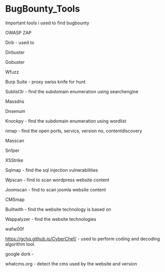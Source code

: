 # BugBounty_Tools
Important tools i used to find bugbounty


OWASP ZAP

Dirb  - used to 

Dirbuster

Gobuster

Wfuzz

Burp Suite - proxy swiss knife for hunt 

Sublist3r - find the subdomain enumeration using searchengine

Massdns

Dnsenum

Knockpy - find the subdomain enumeration using wordlist 

nmap - find the open ports, servics, version no, contentdiscovery 

Masscan

Sn1per

XSStrike

Sqlmap - find the sql injection vulnerabilities 

Wpscan - find to scan wordpress website content

Joomscan - find to scan joomla website content

CMSmap 

Builtwith  - find the website technology is based on 

Wappalyzer - find the website technologies 

wafw00f

https://gchq.github.io/CyberChef/  - used to perform coding and decoding algorithm tool. 

google dork - 

whatcms.org - detect the  cms used by the website and version 
